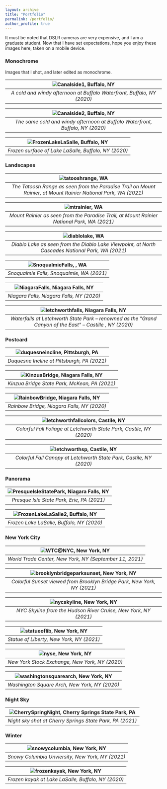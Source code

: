 ```yaml
---
layout: archive
title: "Portfolio"
permalink: /portfolio/
author_profile: true
---
```

<!-- 
_Please allow the page to load select Tumblr contents. For a complete list, please visit my [portfolio](https://l16cn.tumblr.com)._ -->

It must be noted that DSLR cameras are very expensive, and I am a graduate student. Now that I have set expectations, hope you enjoy these images here, taken on a mobile device.

### Monochrome

Images that I shot, and later edited as monochrome.

| ![Canalside1, Buffalo, NY](/images/pics/canalside1.jpg) |
| :--: | 
| *A cold and windy afternoon at Buffalo Waterfront, Buffalo, NY (2020)* |

| ![Canalside2, Buffalo, NY](/images/pics/canalside2.jpg) |
| :--: | 
| *The same cold and windy afternoon at Buffalo Waterfront, Buffalo, NY (2020)* |

| ![FrozenLakeLaSalle, Buffalo, NY](/images/pics/frozenlake1.JPG) |
| :--: | 
| *Frozen surface of Lake LaSalle, Buffalo, NY (2020)* |

### Landscapes

| ![tatooshrange, WA](/images/pics/tatooshrange.JPG) |
| :--: | 
| *The Tatoosh Range as seen from the Paradise Trail on Mount Rainier, at Mount Rainier National Park, WA (2021)* |

| ![mtrainier, WA](/images/pics/mtrainier.JPG) |
| :--: | 
| *Mount Rainier as seen from the Paradise Trail, at Mount Rainier National Park, WA (2021)* |

| ![diablolake, WA](/images/pics/diablolake.jpg) |
| :--: | 
| *Diablo Lake as seen from the Diablo Lake Viewpoint, at North Cascades National Park, WA (2021)* |

| ![SnoqualmieFalls, , WA](/images/pics/snoqualmiefalls.jpg) |
| :--: | 
| *Snoqualmie Falls, Snoqualmie, WA (2021)* |

| ![NiagaraFalls, Niagara Falls, NY](/images/pics/niagarafalls.jpg) |
| :--: | 
| *Niagara Falls, Niagara Falls, NY (2020)* |

| ![letchworthfalls, Niagara Falls, NY](/images/pics/letchworthfalls.jpg) |
| :--: | 
| *Waterfalls at Letchworth State Park – renowned as the "Grand Canyon of the East" – Castille , NY (2020)* |

### Postcard

| ![duquesneincline, Pittsburgh, PA](/images/pics/duquesneincline.jpg) |
| :--: | 
| *Duquesne Incline at Pittsburgh, PA (2021)* |

| ![KinzuaBridge, Niagara Falls, NY](/images/pics/kinzua.jpg) |
| :--: | 
| *Kinzua Bridge State Park, McKean, PA (2021)* |

| ![RainbowBridge, Niagara Falls, NY](/images/pics/niagarapostcard.jpg) |
| :--: | 
| *Rainbow Bridge, Niagara Falls, NY (2020)* |

| ![letchworthfallcolors, Castile, NY](/images/pics/letchworthfallcolors.jpg) |
| :--: | 
| *Colorful Fall Foliage at Letchworth State Park, Castile, NY (2020)* |

| ![letchworthsp, Castile, NY](/images/pics/letchworthsp.jpg) |
| :--: | 
| *Colorful Fall Canopy at Letchworth State Park, Castile, NY (2020)* |

### Panorama

| ![PresqueIsleStatePark, Niagara Falls, NY](/images/pics/presqueislepano.JPG) |
| :--: | 
| *Presque Isle State Park, Erie, PA (2021)* |

| ![FrozenLakeLaSalle2, Buffalo, NY](/images/pics/frozenlake2.JPG) |
| :--: | 
| *Frozen Lake LaSalle, Buffalo, NY (2020)* |

### New York City

| ![WTC@NYC, New York, NY](/images/pics/WTC911.JPG) |
| :--: | 
| *World Trade Center, New York, NY (September 11, 2021)* |

| ![brooklynbridgeparksunset, New York, NY](/images/pics/brooklynbridgeparksunset.jpg) |
| :--: | 
| *Colorful Sunset viewed from Brooklyn Bridge Park, New York, NY (2021)* |

| ![nycskyline, New York, NY](/images/pics/nycskyline.JPG) |
| :--: | 
| *NYC Skyline from the Hudson River Cruise, New York, NY (2021)* |

| ![statueoflib, New York, NY](/images/pics/statueoflib.jpg) |
| :--: | 
| *Statue of Liberty, New York, NY (2021)* |

| ![nyse, New York, NY](/images/pics/nyse.JPG) |
| :--: | 
| *New York Stock Exchange, New York, NY (2020)* |

| ![washingtonsquarearch, New York, NY](/images/pics/washingtonsquarearch.JPG) |
| :--: | 
| *Washington Square Arch, New York, NY (2020)* |

### Night Sky

| ![CherrySpringNight, Cherry Springs State Park, PA](/images/pics/cherryspringnight.jpg) |
| :--: | 
| *Night sky shot at Cherry Springs State Park, PA (2021)* |

### Winter

| ![snowycolumbia, New York, NY](/images/pics/snowycolumbia.JPG) |
| :--: | 
| *Snowy Columbia Unviersity, New York, NY (2021)* |

| ![frozenkayak, New York, NY](/images/pics/frozenkayak.JPG) |
| :--: | 
| *Frozen kayak at Lake LaSalle, Buffalo, NY (2020)* |

